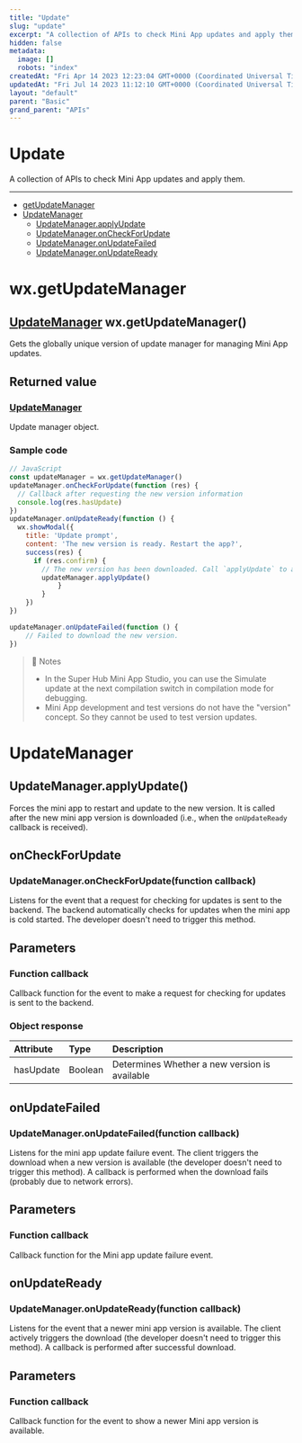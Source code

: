 ```yaml
---
title: "Update"
slug: "update"
excerpt: "A collection of APIs to check Mini App updates and apply them."
hidden: false
metadata: 
  image: []
  robots: "index"
createdAt: "Fri Apr 14 2023 12:23:04 GMT+0000 (Coordinated Universal Time)"
updatedAt: "Fri Jul 14 2023 11:12:10 GMT+0000 (Coordinated Universal Time)"
layout: "default"
parent: "Basic"
grand_parent: "APIs"
---
```

# Update 
A collection of APIs to check Mini App updates and apply them.
*** 
- [getUpdateManager](doc:update#wxgetupdatemanager)
- [UpdateManager](doc:update#updatemanager)
  - [UpdateManager.applyUpdate](doc:update#wxgetupdatemanager)
  - [UpdateManager.onCheckForUpdate](doc:update#updatemanageroncheckforupdatefunction-callback)
  - [UpdateManager.onUpdateFailed](update#updatemanageronupdatefailedfunction-callback)
  - [UpdateManager.onUpdateReady](doc:update#updatemanageronupdatereadyfunction-callback)

# wx.getUpdateManager

## [UpdateManager](doc:update#updatemanager-1) wx.getUpdateManager()

Gets the globally unique version of update manager for managing Mini App updates.

## Returned value

### [UpdateManager](doc:update#updatemanager-1)

Update manager object.

### Sample code

```javascript
// JavaScript
const updateManager = wx.getUpdateManager()
updateManager.onCheckForUpdate(function (res) {
  // Callback after requesting the new version information
  console.log(res.hasUpdate)
})
updateManager.onUpdateReady(function () {
  wx.showModal({
    title: 'Update prompt',
    content: 'The new version is ready. Restart the app?',
    success(res) {
      if (res.confirm) {
        // The new version has been downloaded. Call `applyUpdate` to apply it and restart the app.
        updateManager.applyUpdate()
			}
		}
	})
})

updateManager.onUpdateFailed(function () {
	// Failed to download the new version.
})
```

> 📘 Notes
> 
> - In the Super Hub Mini App Studio, you can use the Simulate update at the next compilation switch in compilation mode for debugging.
> - Mini App development and test versions do not have the "version" concept. So they cannot be used to test version updates.

# UpdateManager

## UpdateManager.applyUpdate()

Forces the mini app to restart and update to the new version. It is called after the new mini app version is downloaded (i.e., when the `onUpdateReady` callback is received).

## onCheckForUpdate

### UpdateManager.onCheckForUpdate(function callback)

Listens for the event that a request for checking for updates is sent to the backend. The backend automatically checks for updates when the mini app is cold started. The developer doesn't need to trigger this method.

## Parameters

### Function callback

Callback function for the event to make a request for checking for updates is sent to the backend.

### Object response

| Attribute | Type    | Description                                   |
| :-------- | :------ | :-------------------------------------------- |
| hasUpdate | Boolean | Determines Whether a new version is available |

## onUpdateFailed

### UpdateManager.onUpdateFailed(function callback)

Listens for the mini app update failure event. The client triggers the download when a new version is available (the developer doesn't need to trigger this method). A callback is performed when the download fails (probably due to network errors).

## Parameters

### Function callback

Callback function for the Mini app update failure event.

## onUpdateReady

### UpdateManager.onUpdateReady(function callback)

Listens for the event that a newer mini app version is available. The client actively triggers the download (the developer doesn't need to trigger this method). A callback is performed after successful download.

## Parameters

### Function callback

Callback function for the event to show a newer Mini app version is available.
